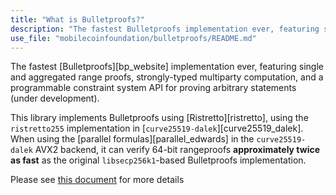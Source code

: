 ```yaml
---
title: "What is Bulletproofs?"
description: "The fastest Bulletproofs implementation ever, featuring single and aggregated range proofs, strongly-typed multiparty computation, and a programmable constraint system API for proving arbitrary statements (under development)."
use_file: "mobilecoinfoundation/bulletproofs/README.md"
---
```

The fastest [Bulletproofs][bp_website] implementation ever, featuring
single and aggregated range proofs, strongly-typed multiparty
computation, and a programmable constraint system API for proving
arbitrary statements (under development).

This library implements Bulletproofs using [Ristretto][ristretto],
using the `ristretto255` implementation in
[`curve25519-dalek`][curve25519_dalek].  When using the [parallel
formulas][parallel_edwards] in the `curve25519-dalek` AVX2 backend, it
can verify 64-bit rangeproofs **approximately twice as fast** as the
original `libsecp256k1`-based Bulletproofs implementation.

Please see [this document](https://github.com/mobilecoinfoundation/bulletproofs/blob/main/README.md) for more details
